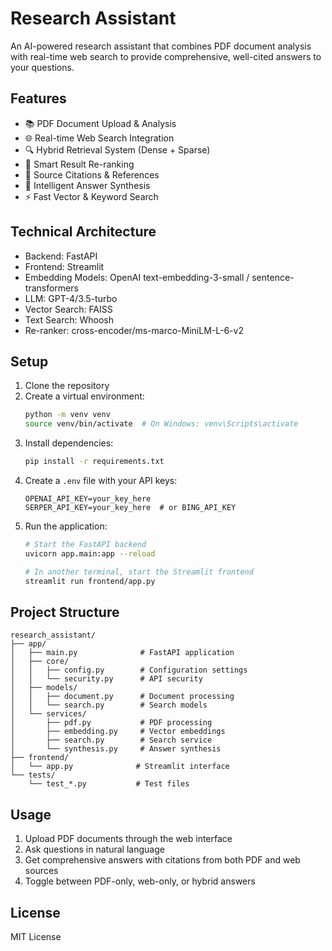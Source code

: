 # Research Assistant

An AI-powered research assistant that combines PDF document analysis with real-time web search to provide comprehensive, well-cited answers to your questions.

## Features

- 📚 PDF Document Upload & Analysis
- 🌐 Real-time Web Search Integration
- 🔍 Hybrid Retrieval System (Dense + Sparse)
- 🎯 Smart Result Re-ranking
- 📝 Source Citations & References
- 🧠 Intelligent Answer Synthesis
- ⚡ Fast Vector & Keyword Search

## Technical Architecture

- Backend: FastAPI
- Frontend: Streamlit
- Embedding Models: OpenAI text-embedding-3-small / sentence-transformers
- LLM: GPT-4/3.5-turbo
- Vector Search: FAISS
- Text Search: Whoosh
- Re-ranker: cross-encoder/ms-marco-MiniLM-L-6-v2

## Setup

1. Clone the repository
2. Create a virtual environment:
   ```bash
   python -m venv venv
   source venv/bin/activate  # On Windows: venv\Scripts\activate
   ```
3. Install dependencies:
   ```bash
   pip install -r requirements.txt
   ```
4. Create a `.env` file with your API keys:
   ```
   OPENAI_API_KEY=your_key_here
   SERPER_API_KEY=your_key_here  # or BING_API_KEY
   ```
5. Run the application:
   ```bash
   # Start the FastAPI backend
   uvicorn app.main:app --reload

   # In another terminal, start the Streamlit frontend
   streamlit run frontend/app.py
   ```

## Project Structure

```
research_assistant/
├── app/
│   ├── main.py              # FastAPI application
│   ├── core/
│   │   ├── config.py        # Configuration settings
│   │   └── security.py      # API security
│   ├── models/
│   │   ├── document.py      # Document processing
│   │   └── search.py        # Search models
│   └── services/
│       ├── pdf.py           # PDF processing
│       ├── embedding.py     # Vector embeddings
│       ├── search.py        # Search service
│       └── synthesis.py     # Answer synthesis
├── frontend/
│   └── app.py              # Streamlit interface
└── tests/
    └── test_*.py           # Test files
```

## Usage

1. Upload PDF documents through the web interface
2. Ask questions in natural language
3. Get comprehensive answers with citations from both PDF and web sources
4. Toggle between PDF-only, web-only, or hybrid answers

## License

MIT License 